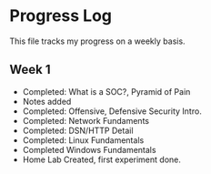 # Progress Log

This file tracks my progress on a weekly basis.

## Week 1
- Completed: What is a SOC?, Pyramid of Pain
- Notes added
- Completed:  Offensive, Defensive Security Intro.
- Completed: Network Fundaments
- Completed: DSN/HTTP Detail
- Completed: Linux Fundamentals
- Completed Windows Fundamentals
- Home Lab Created, first experiment done.